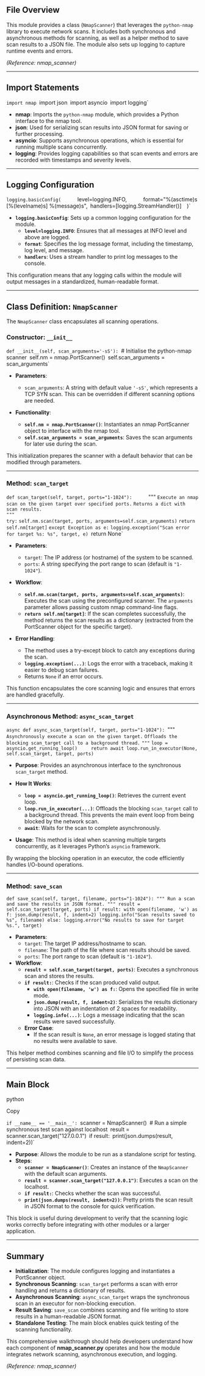 ## File Overview

This module provides a class (`NmapScanner`) that leverages the `python-nmap` library to execute network scans. It includes both synchronous and asynchronous methods for scanning, as well as a helper method to save scan results to a JSON file. The module also sets up logging to capture runtime events and errors.

_(Reference: nmap_scanner)_

---

## Import Statements

`import nmap
`import json`
`import asyncio`
`import logging`

- **nmap**: Imports the `python-nmap` module, which provides a Python interface to the nmap tool.
- **json**: Used for serializing scan results into JSON format for saving or further processing.
- **asyncio**: Supports asynchronous operations, which is essential for running multiple scans concurrently.
- **logging**: Provides logging capabilities so that scan events and errors are recorded with timestamps and severity levels.

---

## Logging Configuration

`logging.basicConfig(     
	`level=logging.INFO,`     
	`format="%(asctime)s [%(levelname)s] %(message)s",`
	`handlers=[logging.StreamHandler()]` 
`)`

- **`logging.basicConfig`**: Sets up a common logging configuration for the module.
    - **`level=logging.INFO`**: Ensures that all messages at INFO level and above are logged.
    - **`format`**: Specifies the log message format, including the timestamp, log level, and message.
    - **`handlers`**: Uses a stream handler to print log messages to the console.

This configuration means that any logging calls within the module will output messages in a standardized, human-readable format.

---

## Class Definition: `NmapScanner`

The `NmapScanner` class encapsulates all scanning operations.

### Constructor: `__init__`

`def __init__(self, scan_arguments='-sS'):
	`# Initialise the python-nmap scanner`
	`self.nm = nmap.PortScanner()`
	`self.scan_arguments = scan_arguments`

- **Parameters**:
    - `scan_arguments`: A string with default value `'-sS'`, which represents a TCP SYN scan. This can be overridden if different scanning options are needed.

- **Functionality**:
    - **`self.nm = nmap.PortScanner()`**: Instantiates an nmap PortScanner object to interface with the nmap tool.
    - **`self.scan_arguments = scan_arguments`**: Saves the scan arguments for later use during the scan.

This initialization prepares the scanner with a default behavior that can be modified through parameters.

---

### Method: `scan_target`

`def scan_target(self, target, ports="1-1024"):     
`""" 
`Execute an nmap scan on the given target over specified ports.`
`Returns a dict with scan results.`    
`"""`     
	 `try:` 
		`self.nm.scan(target, ports, arguments=self.scan_arguments)`
		`return self.nm[target]`
	`except Exception as e:`
		`logging.exception("Scan error for target %s: %s", target, e)
		`return None`

- **Parameters**:
    - `target`: The IP address (or hostname) of the system to be scanned.
    - `ports`: A string specifying the port range to scan (default is `"1-1024"`).

- **Workflow**:
    - **`self.nm.scan(target, ports, arguments=self.scan_arguments)`**: Executes the scan using the preconfigured scanner. The `arguments` parameter allows passing custom nmap command-line flags.
    - **`return self.nm[target]`**: If the scan completes successfully, the method returns the scan results as a dictionary (extracted from the PortScanner object for the specific target).

- **Error Handling**:
    - The method uses a try-except block to catch any exceptions during the scan.
    - **`logging.exception(...)`**: Logs the error with a traceback, making it easier to debug scan failures.
    - Returns `None` if an error occurs.

This function encapsulates the core scanning logic and ensures that errors are handled gracefully.

---

### Asynchronous Method: `async_scan_target`

`async def async_scan_target(self, target, ports="1-1024"):
	`""" 
	`Asynchronously execute a scan on the given target.`
	`Offloads the blocking scan_target call to a background thread.` 
	`"""`
	`loop = asyncio.get_running_loop()     return await loop.run_in_executor(None, self.scan_target, target, ports)`

- **Purpose**: Provides an asynchronous interface to the synchronous `scan_target` method.

- **How It Works**:
    - **`loop = asyncio.get_running_loop()`**: Retrieves the current event loop.
    - **`loop.run_in_executor(...)`**: Offloads the blocking `scan_target` call to a background thread. This prevents the main event loop from being blocked by the network scan.
    - **`await`**: Waits for the scan to complete asynchronously.

- **Usage**: This method is ideal when scanning multiple targets concurrently, as it leverages Python’s `asyncio` framework.

By wrapping the blocking operation in an executor, the code efficiently handles I/O-bound operations.

---

### Method: `save_scan`

`def save_scan(self, target, filename, ports="1-1024"):
"""
Run a scan and save the results in JSON format.
"""
result = self.scan_target(target, ports)
if result:
	with open(filename, 'w') as f:
		json.dump(result, f, indent=2)
	logging.info("Scan results saved to %s", filename)
else:
	logging.error("No results to save for target %s.", target)`

- **Parameters**:
    - `target`: The target IP address/hostname to scan.
    - `filename`: The path of the file where scan results should be saved.
    - `ports`: The port range to scan (default is `"1-1024"`).
- **Workflow**:
    - **`result = self.scan_target(target, ports)`**: Executes a synchronous scan and stores the results.
    - **`if result:`**: Checks if the scan produced valid output.
        - **`with open(filename, 'w') as f:`**: Opens the specified file in write mode.
        - **`json.dump(result, f, indent=2)`**: Serializes the results dictionary into JSON with an indentation of 2 spaces for readability.
        - **`logging.info(...)`**: Logs a message indicating that the scan results were saved successfully.
    - **Error Case**:
        - If the scan result is `None`, an error message is logged stating that no results were available to save.

This helper method combines scanning and file I/O to simplify the process of persisting scan data.

---

## Main Block

python

Copy

`if __name__ == '__main__':
	`scanner = NmapScanner()`
	`# Run a simple synchronous test scan against localhost`
	`result = scanner.scan_target("127.0.0.1")`
	`if result:`
		`print(json.dumps(result, indent=2))`

- **Purpose**: Allows the module to be run as a standalone script for testing.
- **Steps**:
    - **`scanner = NmapScanner()`**: Creates an instance of the `NmapScanner` with the default scan arguments.
    - **`result = scanner.scan_target("127.0.0.1")`**: Executes a scan on the localhost.
    - **`if result:`**: Checks whether the scan was successful.
    - **`print(json.dumps(result, indent=2))`**: Pretty prints the scan result in JSON format to the console for quick verification.

This block is useful during development to verify that the scanning logic works correctly before integrating with other modules or a larger application.

---

## Summary

- **Initialization**: The module configures logging and instantiates a PortScanner object.
- **Synchronous Scanning**: `scan_target` performs a scan with error handling and returns a dictionary of results.
- **Asynchronous Scanning**: `async_scan_target` wraps the synchronous scan in an executor for non-blocking execution.
- **Result Saving**: `save_scan` combines scanning and file writing to store results in a human-readable JSON format.
- **Standalone Testing**: The main block enables quick testing of the scanning functionality.

This comprehensive walkthrough should help developers understand how each component of **nmap_scanner.py** operates and how the module integrates network scanning, asynchronous execution, and logging.

_(Reference: nmap_scanner)_